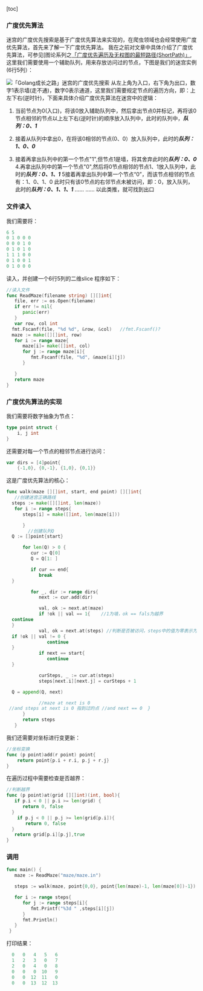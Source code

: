 [toc]



###  广度优先算法

迷宫的广度优先搜索是基于广度优先算法来实现的，在爬虫领域也会经常使用广度优先算法，首先来了解一下广度优先算法。
我在之前对文章中具体介绍了广度优先算法，可参见[图论系列之[「广度优先遍历及无权图的最短路径(ShortPath)」](https://learnku.com/articles/57541),这里我们需要使用一个辅助队列，用来存放访问过的节点，下图是我们的迷宫实例(6行5列）：

![「Golang成长之路」迷宫的广度优先搜索](https://cdn.learnku.com/uploads/images/202110/15/69310/iWEaRmcxvh.png!large)
从左上角为入口，右下角为出口，数字1表示墙(走不通)，数字0表示通道，这里我们需要规定节点的遍历方向，即：上左下右(逆时针)，下面来具体介绍广度优先算法在迷宫中的逻辑：
1. 当前节点为0(入口)，将该0放入辅助队列中，然后拿出节点0并标记，再将该0节点相邻的节点以上左下右(逆时针)的顺序放入队列中，此时的队列中，***队列：0、1***

2. 接着从队列中拿出0，在将该0相邻的节点(0、0）放入队列中，此时的***队列：1、0、0***

3. 接着再拿出队列中的第一个节点"1",但节点1是墙，将其舍弃此时的***队列：0、0***
  4.再拿出队列中的第一个节点"0",然后将0节点相邻的节点1、1放入队列中，此时的***队列：0、1、1***
  5接着再拿出队列中第一个节点“0”，而该节点相邻的节点有：1、0、1、0
  此时只有该0节点的右邻节点未被访问，即：0，放入队列，此时的***队列：0、1、1、1***
  ……
  ……
  以此类推，就可找到出口

  
### 文件读入

我们需要将：
```go
6 5
0 1 0 0 0
0 0 0 1 0
0 1 0 1 0
1 1 1 0 0
0 1 0 0 1
0 1 0 0 0
```
读入，并创建一个6行5列的二维slice
程序如下：
```go
//读入文件
func ReadMaze(filename string) [][]int{
   file, err := os.Open(filename)
   if err != nil{
      panic(err)
   }
   var row, col int
  fmt.Fscanf(file, "%d %d", &row, &col)   //fmt.Fscanf()?
  maze := make([][]int, row)
   for i := range maze{
      maze[i]= make([]int, col)
      for j := range maze[i]{
         fmt.Fscanf(file, "%d", &maze[i][j])
      }

   }
   return maze
}
```


### 广度优先算法的实现

我们需要将数字抽象为节点：
```go
type point struct {
	i, j int
}
```
还需要对每一个节点的相邻节点进行访问：
```go
var dirs = [4]point{
	{-1,0}, {0,-1}, {1,0}, {0,1}}
```
这是广度优先算法的核心：
```go
func walk(maze [][]int, start, end point) [][]int{
   //创建迷宫正确路线
  steps := make([][]int, len(maze))
   for i := range steps{
      steps[i] = make([]int, len(maze[i]))

      }
        //创建队列Q
  Q := []point{start}

      for len(Q) > 0 {
         cur := Q[0]
         Q = Q[1: ]

         if cur == end{
            break
  }

         for _, dir := range dirs{
            next := cur.add(dir)

            val, ok := next.at(maze)
            if !ok || val == 1{    //1为墙，ok == fals为越界
  continue
  }
            val, ok = next.at(steps) //判断是否被访问，steps中的值为零表示为墙
  if !ok || val != 0 {
               continue
  }
            if next == start{
               continue
  }

            curSteps, _ := cur.at(steps)
            steps[next.i][next.j] = curSteps + 1

  Q = append(Q, next)

            //maze at next is 0
 //and steps at next is 0 指到过的点 //and next == 0  }
      }
      return steps
   }
```
我们还需要对坐标进行变更新：
```go
//坐标变换
func (p point)add(r point) point{
	return point{p.i + r.i, p.j + r.j}
}
```
在遍历过程中需要检查是否越界：
```go
//判断越界
func (p point)at(grid [][]int)(int, bool){
   if p.i < 0 || p.i >= len(grid) {
      return 0, false
  }
    if p.j < 0 || p.j >= len(grid[p.i]){
       return 0, false
  }
   return grid[p.i][p.j],true
}
```


### 调用

```go
func main() {
   maze := ReadMaze("maze/maze.in")

   steps := walk(maze, point{0,0}, point{len(maze)-1, len(maze[0])-1})

   for i := range steps{
      for j := range steps[i]{
         fmt.Printf("%3d " ,steps[i][j])
      }
      fmt.Println()
   }
 }
```

打印结果：
```go
  0   0   4   5   6 
  1   2   3   0   7 
  2   0   4   0   8 
  0   0   0  10   9 
  0   0  12  11   0 
  0   0  13  12  13 
```